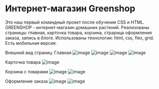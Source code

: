 # Интернет-магазин Greenshop
Это наш первый командный проект после обучения CSS и HTML.
GREENSHOP - интернет-магазин домашних растений. Реализованы страницы: главная, карточка товара, корзина, страрица оформления заказа, запись в блоге.
Использованы технологии: html, css, flex, grid. Есть мобильная версия.

Внешний вид страниц:
Главная
![image](https://github.com/user-attachments/assets/7a89198c-50fe-4246-a81f-311669b093a8)
![image](https://github.com/user-attachments/assets/fb03d791-dce8-4c86-9d84-6a1233ccd099)
![image](https://github.com/user-attachments/assets/5961f11c-ecf6-48e8-9317-067df14ec57f)
![image](https://github.com/user-attachments/assets/62b5489d-a783-44bf-afc6-82c82b3c89e9)


Карточка товара
![image](https://github.com/user-attachments/assets/18808268-f0fc-4702-acf2-1bdfdbc6e388)


Корзина с товарами
![image](https://github.com/user-attachments/assets/d2c5bf15-3ae2-4e46-a20a-281e37b307fa)
![image](https://github.com/user-attachments/assets/b685a81f-66c9-41d9-9264-dd8fd104dfa7)


Оформление заказа
![image](https://github.com/user-attachments/assets/7ea98e48-dd2d-4cc7-b3a9-0f4095929e53)
![image](https://github.com/user-attachments/assets/28801601-b68d-4495-9099-0f0c5bd51c96)












